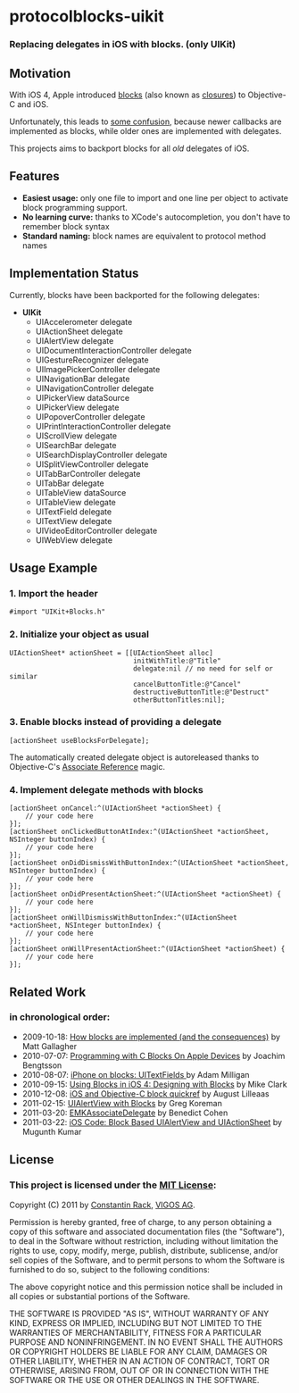 # protocolblocks-uikit

### Replacing delegates in iOS with blocks. (only UIKit)

## Motivation

With iOS 4, Apple introduced [blocks](http://developer.apple.com/library/ios/#documentation/cocoa/Conceptual/Blocks/Articles/00_Introduction.html) (also known as [closures](https://secure.wikimedia.org/wikipedia/en/wiki/Closure_%28computer_science%29)) to Objective-C and iOS.

Unfortunately, this leads to [some confusion](http://stackoverflow.com/questions/3940520/why-does-the-new-ios-gamekit-split-between-delegates-and-blocks), because newer callbacks are implemented as blocks, while older ones are implemented with delegates.

This projects aims to backport blocks for all *old* delegates of iOS.

## Features

* **Easiest usage:**
  only one file to import and one line per object to activate block programming support.
* **No learning curve:**
  thanks to XCode's autocompletion, you don't have to remember block syntax
* **Standard naming:**
  block names are equivalent to protocol method names

## Implementation Status

Currently, blocks have been backported for the following delegates:

* **UIKit**
  * UIAccelerometer delegate
  * UIActionSheet delegate
  * UIAlertView delegate
  * UIDocumentInteractionController delegate
  * UIGestureRecognizer delegate
  * UIImagePickerController delegate
  * UINavigationBar delegate
  * UINavigationController delegate
  * UIPickerView dataSource
  * UIPickerView delegate
  * UIPopoverController delegate
  * UIPrintInteractionController delegate
  * UIScrollView delegate
  * UISearchBar delegate
  * UISearchDisplayController delegate
  * UISplitViewController delegate
  * UITabBarController delegate
  * UITabBar delegate
  * UITableView dataSource
  * UITableView delegate
  * UITextField delegate
  * UITextView delegate
  * UIVideoEditorController delegate
  * UIWebView delegate

## Usage Example

### 1. Import the header

    #import "UIKit+Blocks.h"

### 2. Initialize your object as usual

    UIActionSheet* actionSheet = [[UIActionSheet alloc]
                                   initWithTitle:@"Title"
                                   delegate:nil // no need for self or similar
                                   cancelButtonTitle:@"Cancel"
                                   destructiveButtonTitle:@"Destruct"
                                   otherButtonTitles:nil];

### 3. Enable blocks instead of providing a delegate

    [actionSheet useBlocksForDelegate];

The automatically created delegate object is autoreleased thanks to Objective-C's [Associate Reference](http://developer.apple.com/library/mac/#documentation/Cocoa/Conceptual/ObjectiveC/Chapters/ocAssociativeReferences.html) magic.

### 4. Implement delegate methods with blocks

    [actionSheet onCancel:^(UIActionSheet *actionSheet) {
        // your code here
    }];
    [actionSheet onClickedButtonAtIndex:^(UIActionSheet *actionSheet, NSInteger buttonIndex) {
        // your code here
    }];
    [actionSheet onDidDismissWithButtonIndex:^(UIActionSheet *actionSheet, NSInteger buttonIndex) {
        // your code here
    }];
    [actionSheet onDidPresentActionSheet:^(UIActionSheet *actionSheet) {
        // your code here
    }];
    [actionSheet onWillDismissWithButtonIndex:^(UIActionSheet *actionSheet, NSInteger buttonIndex) {
        // your code here
    }];
    [actionSheet onWillPresentActionSheet:^(UIActionSheet *actionSheet) {
        // your code here
    }];

## Related Work

### in chronological order:

* 2009-10-18: [How blocks are implemented (and the consequences)](http://cocoawithlove.com/2009/10/how-blocks-are-implemented-and.html) by Matt Gallagher
* 2010-07-07: [Programming with C Blocks On Apple Devices](http://thirdcog.eu/pwcblocks/) by Joachim Bengtsson
* 2010-08-07: [iPhone on blocks: UITextFields ](http://pivotallabs.com/users/amilligan/blog/articles/1353-iphone-on-blocks-uitextfields) by Adam Milligan
* 2010-09-15: [Using Blocks in iOS 4: Designing with Blocks](http://pragmaticstudio.com/blog/2010/9/15/ios4-blocks-2) by Mike Clark
* 2010-12-08: [iOS and Objective-C block quickref](http://augustl.com/blog/2010/ios_and_objective_c_block_quickref) by August Lilleaas
* 2011-02-15: [UIAlertView with Blocks](http://gkoreman.com/blog/2011/02/15/uialertview-with-blocks/) by Greg Koreman 
* 2011-03-20: [EMKAssociateDelegate](http://benedictcohen.co.uk/blog/archives/189) by Benedict Cohen
* 2011-03-22: [iOS Code: Block Based UIAlertView and UIActionSheet](http://blog.mugunthkumar.com/coding/ios-code-block-based-uialertview-and-uiactionsheet/) by Mugunth Kumar

## License

### This project is licensed under the [MIT License](http://www.opensource.org/licenses/mit-license.php):

Copyright (C) 2011 by [Constantin Rack](http://www.constantin-rack.de/), [VIGOS AG](http://www.vigos.com/).

Permission is hereby granted, free of charge, to any person obtaining a copy
of this software and associated documentation files (the "Software"), to deal
in the Software without restriction, including without limitation the rights
to use, copy, modify, merge, publish, distribute, sublicense, and/or sell
copies of the Software, and to permit persons to whom the Software is
furnished to do so, subject to the following conditions:

The above copyright notice and this permission notice shall be included in
all copies or substantial portions of the Software.

THE SOFTWARE IS PROVIDED "AS IS", WITHOUT WARRANTY OF ANY KIND, EXPRESS OR
IMPLIED, INCLUDING BUT NOT LIMITED TO THE WARRANTIES OF MERCHANTABILITY,
FITNESS FOR A PARTICULAR PURPOSE AND NONINFRINGEMENT. IN NO EVENT SHALL THE
AUTHORS OR COPYRIGHT HOLDERS BE LIABLE FOR ANY CLAIM, DAMAGES OR OTHER
LIABILITY, WHETHER IN AN ACTION OF CONTRACT, TORT OR OTHERWISE, ARISING FROM,
OUT OF OR IN CONNECTION WITH THE SOFTWARE OR THE USE OR OTHER DEALINGS IN
THE SOFTWARE.
